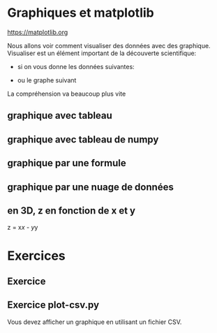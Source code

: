 
# Graphiques et matplotlib

https://matplotlib.org

Nous allons voir comment visualiser des données avec des graphique.
Visualiser est un élément important de la découverte scientifique:
- si on vous donne les données suivantes:

- ou le graphe suivant

La compréhension va beaucoup plus vite

##  graphique avec tableau

##  graphique avec tableau de numpy

##  graphique par une formule

##  graphique par une nuage de données

##  en 3D, z en fonction de x et y

z = x*x - y*y

# Exercices

## Exercice 

## Exercice plot-csv.py
Vous devez afficher un graphique en utilisant un fichier CSV.



